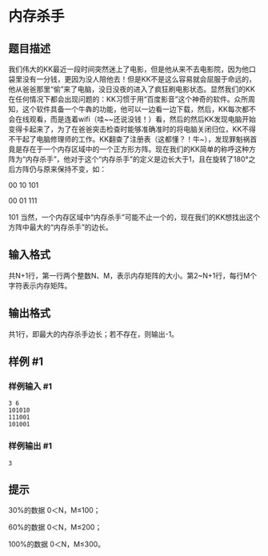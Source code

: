 # 内存杀手

## 题目描述

我们伟大的KK最近一段时间突然迷上了电影，但是他从来不去电影院，因为他口袋里没有一分钱，更因为没人陪他去！但是KK不是这么容易就会屈服于命远的，他从爸爸那里“偷”来了电脑，没日没夜的进入了疯狂刷电影状态。显然我们的KK在任何情况下都会出现问题的：KK习惯于用“百度影音”这个神奇的软件。众所周知，这个软件具备一个牛犇的功能，他可以一边看一边下载，然后，KK每次都不会在线观看，而是连着wifi（哇~~还说没钱！）看，然后的然后KK发现电脑开始变得卡起来了，为了在爸爸突击检查时能够准确准时的将电脑关闭归位，KK不得不干起了电脑修理师的工作。KK翻查了注册表（这都懂？！牛~），发现罪魁祸首竟是存在于一个内存区域中的一个正方形方阵。现在我们的KK简单的称呼这种方阵为“内存杀手”，他对于这个“内存杀手”的定义是边长大于1，且在旋转了180°之后方阵仍与原来保持不变，如：

00                            10                          101

00                            01                          111

101
当然，一个内存区域中“内存杀手”可能不止一个的，现在我们的KK想找出这个方阵中最大的“内存杀手”的边长。


## 输入格式

共N+1行，第一行两个整数N、M，表示内存矩阵的大小。第2~N+1行，每行M个字符表示内存矩阵。


## 输出格式

共1行，即最大的内存杀手边长；若不存在，则输出-1。


## 样例 #1

### 样例输入 #1
```
3 6
101010
111001
101001
```

### 样例输出 #1

```
3
```

## 提示

30%的数据    0＜N，M≤100；

60%的数据    0＜N，M≤200；

100%的数据   0＜N，M≤300。

